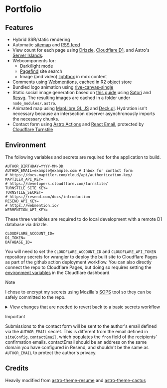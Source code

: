 # Portfolio

## Features

- Hybrid SSR/static rendering
- Automatic [sitemap](https://docs.astro.build/en/guides/integrations-guide/sitemap/) and [RSS feed](https://docs.astro.build/en/guides/rss/)
- View count for each page using [Drizzle](https://orm.drizzle.team/), [Cloudflare D1](https://developers.cloudflare.com/d1/), and Astro's [Server Islands](https://astro.build/blog/future-of-astro-server-islands/).
- Webcomponents for:
  - Dark/light mode
  - [Pagefind](https://pagefind.app/) site search
  - Image (and video) [lightbox](https://code.juliancataldo.com/component/astro-lightbox/) in mdx content
- Comments using [Webmentions](https://indieweb.org/Webmention), cached in R2 object store
- Bundled logo animation using [rive-canvas-single](https://github.com/rive-app/rive-wasm)
- Static social image generation based on [this guide](https://dietcode.io/p/astro-og/) using [Satori](https://github.com/vercel/satori) and [Resvg](https://github.com/vercel/satori). The resulting images are cached in a folder under `node_modules/.astro`.
- Animated map using [MapLibre GL JS](https://maplibre.org/) and [Deck.gl](https://deck.gl/). Hydration isn't necessary because an intersection observer asynchronously imports the necessary chunks.
- Contact form using [Astro Actions](https://github.com/withastro/roadmap/blob/actions/proposals/0046-actions.md) and [React Email](https://react.email/), protected by [Cloudflare Turnstile](https://developers.cloudflare.com/turnstile/)


## Environment

The following variables and secrets are required for the application to build.

```
AUTHOR_BIRTHDAY=YYYY-MM-DD
AUTHOR_EMAIL=example@example.com # Inbox for contact form
# https://docs.maptiler.com/cloud/api/authentication-key/
MAPTILER_API_KEY=
# https://developers.cloudflare.com/turnstile/
TURNSTILE_SITE_KEY=
TURNSTILE_SECRET=
# https://resend.com/docs/introduction
RESEND_API_KEY=
# https://webmention.io/
WEBMENTION_API_KEY=
```

These three variables are required to do local development with a remote D1 database via drizzle.

```
CLOUDFLARE_ACCOUNT_ID=
D1_TOKEN=
DATABASE_ID=
```

You will need to set the `CLOUDFLARE_ACCOUNT_ID` and `CLOUDFLARE_API_TOKEN` repository secrets for wrangler to deploy the built site to Cloudflare Pages as part of the github action deployment workflow. You can also directly connect the repo to Cloudflare Pages, but doing so requires setting the [environment variables](#environment) in the Cloudflare dashboard.

> [!NOTE]
> I chose to encrypt my secrets using Mozilla's [SOPS](https://github.com/getsops/sops) tool so they can be safely committed to the repo.
>
> <details>
>   <summary>View changes that are needed to revert back to a basic secrets workflow</summary>
>
> 1. Remove the two steps named `Sops Binary Installer`, and `Decrypt variables` from `.github/workflows/ci.yml`.
> 2. Modify the build step so the following variables and secrets are included
>
> ```yaml
> - name: Build app
>   run: bun run build
>   env:
>     AUTHOR_BIRTHDAY: ${{ vars.AUTHOR_BIRTHDAY }}
>     AUTHOR_EMAIL: ${{ vars.AUTHOR_EMAIL }} 
>     MAPTILER_API_KEY: ${{ vars.MAPTILER_API_KEY }}
>     TURNSTILE_SITE_KEY: ${{ vars.TURNSTILE_SITE_KEY }}
>     TURNSTILE_SECRET: ${{ secrets.TURNSTILE_SECRET }}
>     RESEND_API_KEY: ${{secrets.RESEND_API_KEY}}
>     WEBMENTION_API_KEY: ${{secrets.WEBMENTION_API_KEY}}
> ```
>
> 3. Set the corresponding variables and secrets in the Actions section of your repository's `Secrets and variables` settings.
> 4. Commit changes
> </details>

> [!IMPORTANT]  
> Submissions to the contact form will be sent to the author's email defined via the `AUTHOR_EMAIL` secret. This is different from the email defined in `siteConfig.contactEmail`, which populates the `from` field of the recipients' confirmation emails. contactEmail should be an address on the same domain you have configured in Resend, and shouldn't be the same as `AUTHOR_EMAIL` to protect the author's privacy.

## Credits

Heavily modified from [astro-theme-resume](https://github.com/srleom/astro-theme-resume) and
[astro-theme-cactus](https://github.com/chrismwilliams/astro-theme-cactus)
